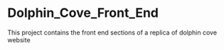 # Dolphin_Cove_Front_End
This project contains the front end sections of a replica of dolphin cove website 
